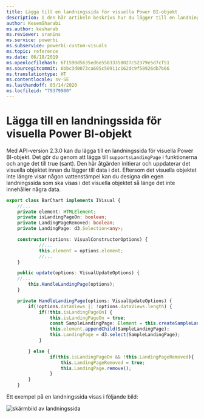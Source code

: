 ```yaml
---
title: Lägga till en landningssida för visuella Power BI-objekt
description: I den här artikeln beskrivs hur du lägger till en landningssida för visuella Power BI-objekt.
author: KesemSharabi
ms.author: kesharab
ms.reviewer: sranins
ms.service: powerbi
ms.subservice: powerbi-custom-visuals
ms.topic: reference
ms.date: 06/18/2019
ms.openlocfilehash: 6f1590d5635ed6e55833350027c52379e5d7cf51
ms.sourcegitcommit: 6bbc3d0073ca605c50911c162dc9f58926db7b66
ms.translationtype: HT
ms.contentlocale: sv-SE
ms.lasthandoff: 03/14/2020
ms.locfileid: "79379980"
---
```

# <a name="add-a-landing-page-to-your-power-bi-visuals"></a>Lägga till en landningssida för visuella Power BI-objekt

Med API-version 2.3.0 kan du lägga till en landningssida för visuella Power BI-objekt. Det gör du genom att lägga till `supportsLandingPage` i funktionerna och ange det till true (sant). Den här åtgärden initierar och uppdaterar det visuella objektet innan du lägger till data i det. Eftersom det visuella objektet inte längre visar någon vattenstämpel kan du designa din egen landningssida som ska visas i det visuella objektet så länge det inte innehåller några data.

```typescript
export class BarChart implements IVisual {
    //...
    private element: HTMLElement;
    private isLandingPageOn: boolean;
    private LandingPageRemoved: boolean;
    private LandingPage: d3.Selection<any>;

    constructor(options: VisualConstructorOptions) {
            //...
            this.element = options.element;
            //...
    }

    public update(options: VisualUpdateOptions) {
    //...
        this.HandleLandingPage(options);
    }

    private HandleLandingPage(options: VisualUpdateOptions) {
        if(!options.dataViews || !options.dataViews.length) {
            if(!this.isLandingPageOn) {
                this.isLandingPageOn = true;
                const SampleLandingPage: Element = this.createSampleLandingPage(); //create a landing page
                this.element.appendChild(SampleLandingPage);
                this.LandingPage = d3.select(SampleLandingPage);
            }

        } else {
                if(this.isLandingPageOn && !this.LandingPageRemoved){
                    this.LandingPageRemoved = true;
                    this.LandingPage.remove();
                }
        }
    }
```

Ett exempel på en landningssida visas i följande bild:

![skärmbild av landningssida](media/landing-page/app-landing-page.png)
